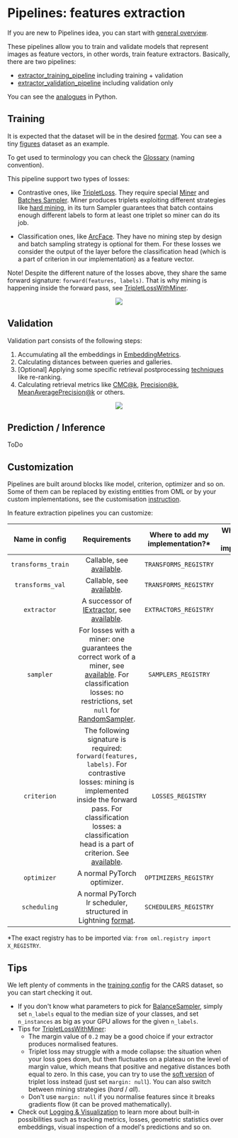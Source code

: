 # Pipelines: features extraction

If you are new to Pipelines idea, you can start with
[general overview](https://open-metric-learning.readthedocs.io/en/latest/oml/pipelines_general.html).

These pipelines allow you to train and validate models that represent images as feature vectors, in other words,
train feature extractors. Basically, there are two pipelines:
* [extractor_training_pipeline](https://open-metric-learning.readthedocs.io/en/latest/contents/lightning.html#extractor-training-pipeline) including training + validation
* [extractor_validation_pipeline](https://open-metric-learning.readthedocs.io/en/latest/contents/lightning.html#extractor-validation-pipeline) including validation only

You can see the [analogues](https://open-metric-learning.readthedocs.io/en/latest/feature_extraction/python_examples.html) in Python.

## Training

It is expected that the dataset will be in the desired
[format](https://open-metric-learning.readthedocs.io/en/latest/oml/data.html).
You can see a tiny
[figures](https://drive.google.com/drive/folders/1plPnwyIkzg51-mLUXWTjREHgc1kgGrF4?usp=share_link)
dataset as an example.

To get used to terminology you can check the
[Glossary](https://github.com/OML-Team/open-metric-learning#faq)
(naming convention).


This pipeline support two types of losses:
* Contrastive ones, like [TripletLoss](https://open-metric-learning.readthedocs.io/en/latest/contents/losses.html#tripletlosswithminer).
  They require special
  [Miner](https://open-metric-learning.readthedocs.io/en/latest/contents/miners.html)
  and
  [Batches Sampler](https://open-metric-learning.readthedocs.io/en/latest/contents/samplers.html).
  Miner produces triplets exploiting different strategies like
  [hard mining](https://open-metric-learning.readthedocs.io/en/latest/contents/miners.html#hardtripletsminer),
  in its turn Sampler guarantees that batch contains enough
  different labels to form at least one triplet so miner can do its job.

* Classification ones, like [ArcFace](https://open-metric-learning.readthedocs.io/en/latest/contents/losses.html#arcfaceloss).
  They have no mining step by design and batch sampling strategy is optional for them.
  For these losses we consider the output of the layer before the classification head (which is a part of criterion in our implementation)
  as a feature vector.

Note! Despite the different nature of the losses above, they share the same forward signature: `forward(features, labels)`.
That is why mining is happening inside the forward pass, see
[TripletLossWithMiner](https://open-metric-learning.readthedocs.io/en/latest/contents/losses.html#tripletlosswithminer).


<div align="center">
<img src="https://i.ibb.co/FYNkbbg/extractor-train.png">
<div align="left">


## Validation

Validation part consists of the following steps:
1. Accumulating all the embeddings in [EmbeddingMetrics](https://open-metric-learning.readthedocs.io/en/latest/contents/metrics.html#embeddingmetrics).
2. Calculating distances between queries and galleries.
3. [Optional] Applying some specific retrieval postprocessing [techniques](https://open-metric-learning.readthedocs.io/en/latest/contents/postprocessing.html) like re-ranking.
4. Calculating retrieval metrics like
   [CMC@k](https://open-metric-learning.readthedocs.io/en/latest/contents/metrics.html#calc-cmc),
   [Precision@k](https://open-metric-learning.readthedocs.io/en/latest/contents/metrics.html#calc-precision),
   [MeanAveragePrecision@k](https://open-metric-learning.readthedocs.io/en/latest/contents/metrics.html#calc-map)
   or others.

<div align="center">
<img src="https://i.ibb.co/kcVb7YH/extractor-validation.png">
<div align="left">


## Prediction / Inference

ToDo

## Customization

Pipelines are built around blocks like model, criterion, optimizer and so on.
Some of them can be replaced by existing entities from OML or by your custom implementations, see the customisation
[instruction](https://open-metric-learning.readthedocs.io/en/latest/oml/pipelines_general.html#how-to-use-my-own-implementation-of-loss-model-etc).

In feature extraction pipelines you can customize:

|   Name in config   |                                                                                                                                                                    Requirements                                                                                                                                                                    | Where to add my implementation?*  |                         Where to find the existing implementations?                          |
|:------------------:|:--------------------------------------------------------------------------------------------------------------------------------------------------------------------------------------------------------------------------------------------------------------------------------------------------------------------------------------------------:|:---------------------------------:|:--------------------------------------------------------------------------------------------:|
| `transforms_train` |                                                                                                                    Callable, see [available](https://github.com/OML-Team/open-metric-learning/tree/main/oml/transforms/images).                                                                                                                    |       `TRANSFORMS_REGISTRY`       | [configs](https://github.com/OML-Team/open-metric-learning/tree/main/oml/configs/transforms) |
|  `transforms_val`  |                                                                                                                    Callable, see [available](https://github.com/OML-Team/open-metric-learning/tree/main/oml/transforms/images).                                                                                                                    |       `TRANSFORMS_REGISTRY`       | [configs](https://github.com/OML-Team/open-metric-learning/tree/main/oml/configs/transforms) |
|    `extractor`     |                                                                A successor of [IExtractor](https://open-metric-learning.readthedocs.io/en/latest/contents/interfaces.html#iextractor), see [available](https://open-metric-learning.readthedocs.io/en/latest/contents/models.html).                                                                |       `EXTRACTORS_REGISTRY`       |   [configs](https://github.com/OML-Team/open-metric-learning/tree/main/oml/configs/model)    |
|     `sampler`      | For losses with a miner: one guarantees the correct work of a miner, see [available](https://open-metric-learning.readthedocs.io/en/latest/contents/samplers.html). For classification losses: no restrictions, set `null` for [RandomSampler](https://pytorch.org/docs/stable/data.html?highlight=random+sampler#torch.utils.data.RandomSampler). |        `SAMPLERS_REGISTRY`        |  [configs](https://github.com/OML-Team/open-metric-learning/tree/main/oml/configs/sampler)   |
|    `criterion`     |                   The following signature is required: `forward(features, labels)`. For contrastive losses: mining is implemented inside the forward pass. For classification losses: a classification head is a part of criterion. See [available](https://open-metric-learning.readthedocs.io/en/latest/contents/losses.html).                   |         `LOSSES_REGISTRY`         | [configs](https://github.com/OML-Team/open-metric-learning/tree/main/oml/configs/criterion)  |
|    `optimizer`     |                                                                                                                                                            A normal PyTorch optimizer.                                                                                                                                                             |       `OPTIMIZERS_REGISTRY`       | [configs](https://github.com/OML-Team/open-metric-learning/tree/main/oml/configs/optimizer)  |
|    `scheduling`    |                                                                                 A normal PyTorch lr scheduler, structured in Lightning [format](https://github.com/OML-Team/open-metric-learning/blob/main/tests/test_runs/test_pipelines/configs/train.yaml#L51).                                                                                 |       `SCHEDULERS_REGISTRY`       | [configs](https://github.com/OML-Team/open-metric-learning/tree/main/oml/configs/scheduler)  |

*The exact registry has to be imported via: `from oml.registry import X_REGISTRY`.

## Tips

We left plenty of comments in the [training config](https://github.com/OML-Team/open-metric-learning/blob/main/pipelines/features_extraction/extractor_cars/train_cars.yaml)
for the CARS dataset, so you can start checking it out.


* If you don't know what parameters to pick for
  [BalanceSampler](https://open-metric-learning.readthedocs.io/en/latest/contents/samplers.html#balancesampler),
  simply set `n_labels` equal to the median size of your classes, and set `n_instances` as big as your GPU allows for the given `n_labels`.
* Tips for [TripletLossWithMiner](https://open-metric-learning.readthedocs.io/en/latest/contents/losses.html#tripletlosswithminer):
  * The margin value of `0.2` may be a good choice if your extractor produces normalised features.
  * Triplet loss may struggle with a mode collapse: the situation when your loss goes down,
    but then fluctuates on a plateau on the level of margin value, which means that positive and negative distances both equal to zero.
    In this case, you can try to use the [soft version](https://arxiv.org/abs/1703.07737) of triplet loss instead (just set `margin: null`).
    You can also switch between mining strategies (*hard* / *all*).
  * Don't use `margin: null` if you normalise features since it breaks gradients flow (it can be proved mathematically).
* Check out [Logging & Visualization](https://open-metric-learning.readthedocs.io/en/latest/oml/logging.html) to learn more
  about built-in possibilities such as
  tracking metrics, losses, geometric statistics over embeddings, visual inspection of a model's predictions and so on.
